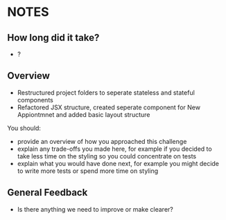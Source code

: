 # NOTES

## How long did it take?

- ?

## Overview

- Restructured project folders to seperate stateless and stateful components
- Refactored JSX structure, created seperate component for New Appiontmnet and added basic layout structure


You should:
- provide an overview of how you approached this challenge
- explain any trade-offs you made here, for example if you decided to take less time on the styling so you could concentrate on tests
- explain what you would have done next, for example you might decide to write more tests or spend more time on styling

## General Feedback

- Is there anything we need to improve or make clearer?